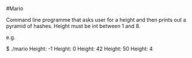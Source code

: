 #Mario

Command line programme that asks user for a height and then prints out a pyramid of hashes. Height must be int between 1 and 8.

e.g.

$ ./mario
Height: -1
Height: 0
Height: 42
Height: 50
Height: 4
   #  #
  ##  ##
 ###  ###
####  ####
